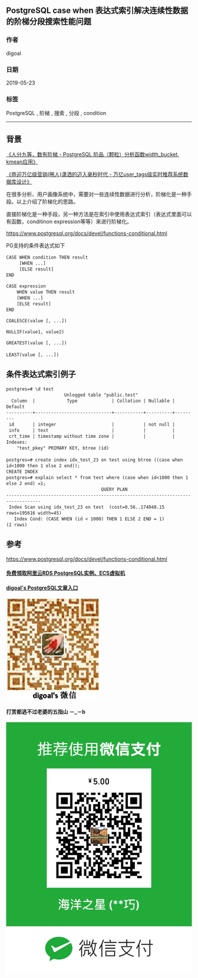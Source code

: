 ## PostgreSQL case when 表达式索引解决连续性数据的阶梯分段搜索性能问题   
                                                        
### 作者                                                        
digoal                                                        
                                                        
### 日期                                                        
2019-05-23                                                        
                                                        
### 标签                                                        
PostgreSQL , 阶梯 , 搜索 , 分段 , condition          
                                                        
----                                                        
                                                        
## 背景    
[《人分九等，数有阶梯 - PostgreSQL 阶品（颗粒）分析函数width_bucket, kmean应用》](../201707/20170715_01.md)    
  
[《恭迎万亿级营销(圈人)潇洒的迈入毫秒时代 - 万亿user_tags级实时推荐系统数据库设计》](../201612/20161225_01.md)    
  
在很多分析、用户画像系统中，需要对一些连续性数据进行分析，阶梯化是一种手段。以上介绍了阶梯化的思路。  
  
直接阶梯化是一种手段，另一种方法是在索引中使用表达式索引（表达式里面可以有函数，conditinon expression等等）来进行阶梯化。  
  
https://www.postgresql.org/docs/devel/functions-conditional.html  
  
PG支持的条件表达式如下  
  
```  
CASE WHEN condition THEN result  
     [WHEN ...]  
     [ELSE result]  
END  
```  
  
```  
CASE expression  
    WHEN value THEN result  
    [WHEN ...]  
    [ELSE result]  
END  
```  
  
```  
COALESCE(value [, ...])  
```  
  
```  
NULLIF(value1, value2)  
```  
  
```  
GREATEST(value [, ...])  
  
LEAST(value [, ...])  
```  
  
## 条件表达式索引例子  
  
```  
postgres=# \d test  
                      Unlogged table "public.test"  
  Column  |            Type             | Collation | Nullable | Default   
----------+-----------------------------+-----------+----------+---------  
 id       | integer                     |           | not null |   
 info     | text                        |           |          |   
 crt_time | timestamp without time zone |           |          |   
Indexes:  
    "test_pkey" PRIMARY KEY, btree (id)  
  
postgres=# create index idx_test_23 on test using btree ((case when id<1000 then 1 else 2 end));  
CREATE INDEX  
postgres=# explain select * from test where (case when id<1000 then 1 else 2 end) =1;  
                                    QUERY PLAN                                       
-----------------------------------------------------------------------------------  
 Index Scan using idx_test_23 on test  (cost=0.56..174048.15 rows=195616 width=45)  
   Index Cond: (CASE WHEN (id < 1000) THEN 1 ELSE 2 END = 1)  
(2 rows)  
```  
  
  
## 参考  
https://www.postgresql.org/docs/devel/functions-conditional.html  
    
  
  
  
  
  
  
  
  
  
#### [免费领取阿里云RDS PostgreSQL实例、ECS虚拟机](https://free.aliyun.com/ "57258f76c37864c6e6d23383d05714ea")
  
  
#### [digoal's PostgreSQL文章入口](https://github.com/digoal/blog/blob/master/README.md "22709685feb7cab07d30f30387f0a9ae")
  
  
![digoal's weixin](../pic/digoal_weixin.jpg "f7ad92eeba24523fd47a6e1a0e691b59")
  
  
  
  
  
  
#### 打赏都逃不过老婆的五指山 －_－b  
![wife's weixin ds](../pic/wife_weixin_ds.jpg "acd5cce1a143ef1d6931b1956457bc9f")
  
